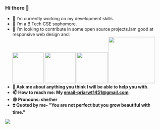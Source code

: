 ### Hi there 👋


- 🔭 I’m currently working on my development skills.
- 🌱 I’m a B.Tech CSE sophomore.
- 👯 I’m looking to contribute in some open source projects.Iam good at responsive web design and:<br><img src="https://cdn3.iconfinder.com/data/icons/logos-and-brands-adobe/512/267_Python-512.png" width="100" length="100" /> <b /><b /> <img src="https://upload.wikimedia.org/wikipedia/commons/thumb/1/18/ISO_C%2B%2B_Logo.svg/1822px-ISO_C%2B%2B_Logo.svg.png" width="100" length="100" /> <b /><b /> <img src="https://cdn.icon-icons.com/icons2/2415/PNG/512/c_original_logo_icon_146611.png" width="100" length="100" /> <img src="https://nyesteventuretech.com/images/django-development.png" width="150" length="150" /><br>
- 💬 Ask me about anything you think I will be able to help you with.
- 📫 How to reach me: My email-priarwt1451@gmail.com
- 😄 Pronouns: she/her
- ❣️ Quoted by me-    "You are not perfect but you grow beautiful with time."
<img src="https://thumbs.gfycat.com/DecimalInfiniteKiskadee-size_restricted.gif" />

